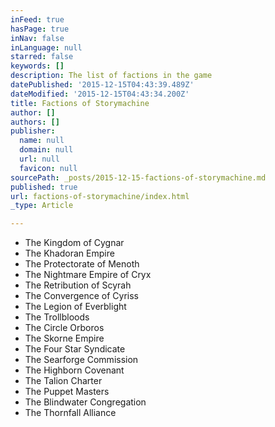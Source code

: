 ```yaml
---
inFeed: true
hasPage: true
inNav: false
inLanguage: null
starred: false
keywords: []
description: The list of factions in the game
datePublished: '2015-12-15T04:43:39.489Z'
dateModified: '2015-12-15T04:43:34.200Z'
title: Factions of Storymachine
author: []
authors: []
publisher:
  name: null
  domain: null
  url: null
  favicon: null
sourcePath: _posts/2015-12-15-factions-of-storymachine.md
published: true
url: factions-of-storymachine/index.html
_type: Article

---
```

* The Kingdom of Cygnar
* The Khadoran Empire
* The Protectorate of Menoth
* The Nightmare Empire of Cryx
* The Retribution of Scyrah
* The Convergence of Cyriss
* The Legion of Everblight
* The Trollbloods
* The Circle Orboros
* The Skorne Empire
* The Four Star Syndicate
* The Searforge Commission
* The Highborn Covenant
* The Talion Charter
* The Puppet Masters
* The Blindwater Congregation
* The Thornfall Alliance